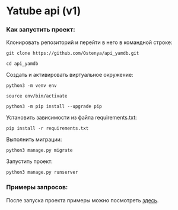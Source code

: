 # Yatube api (v1)


### Как запустить проект:

Клонировать репозиторий и перейти в него в командной строке:

```
git clone https://github.com/Ostenya/api_yamdb.git
```

```
cd api_yamdb
```

Cоздать и активировать виртуальное окружение:

```
python3 -m venv env
```

```
source env/bin/activate
```

```
python3 -m pip install --upgrade pip
```

Установить зависимости из файла requirements.txt:

```
pip install -r requirements.txt
```

Выполнить миграции:

```
python3 manage.py migrate
```

Запустить проект:

```
python3 manage.py runserver
```

### Примеры запросов:
После запуска проекта примеры можно посмотреть [здесь](http://127.0.0.1:8000/redoc/).